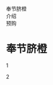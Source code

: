 
<html>
<body>

<div id="header">
</h1 align="center">奉节脐橙</h1>
</div>

<div id="nav">
介绍<br>
预购<br>
</div>

<div id="section">
<h1>奉节脐橙</h1>
<p>
1
</p>
<p>
2
</p>
</div>
